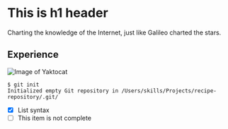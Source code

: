 # This is h1 header
Charting the knowledge of the Internet, just like Galileo charted the stars.

## Experience

![Image of Yaktocat](https://octodex.github.com/images/yaktocat.png)

```
$ git init
Initialized empty Git repository in /Users/skills/Projects/recipe-repository/.git/
```

- [x] List syntax
- [ ] This item is not complete
